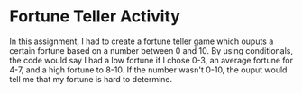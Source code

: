 # Fortune Teller Activity
In this assignment, I had to create a fortune teller game which ouputs a certain fortune based on a number between 0 and 10. By using conditionals, the code would say I had a low fortune if I chose 0-3, an average fortune for 4-7, and a high fortune to 8-10. If the number wasn't 0-10, the ouput would tell me that my fortune is hard to determine.